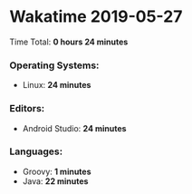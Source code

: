 # Wakatime 2019-05-27

Time Total: **0 hours 24 minutes**

### Operating Systems:
- Linux: **24 minutes** 

### Editors:
- Android Studio: **24 minutes** 

### Languages:
- Groovy: **1 minutes** 
- Java: **22 minutes** 

